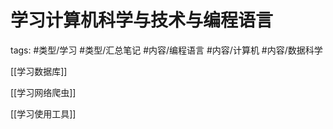 # 学习计算机科学与技术与编程语言


tags: #类型/学习 #类型/汇总笔记 #内容/编程语言  #内容/计算机  #内容/数据科学

[[学习数据库]]

[[学习网络爬虫]]

[[学习使用工具]]
